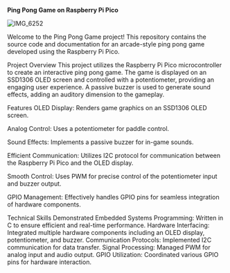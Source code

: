
**Ping Pong Game on Raspberry Pi Pico**

![IMG_6252](https://github.com/atshah29/Pico-Pong/assets/143290015/0b893655-7409-4e56-bb4e-f7381d278194)


Welcome to the Ping Pong Game project! This repository contains the source code and documentation for an arcade-style ping pong game developed using the Raspberry Pi Pico.

Project Overview
This project utilizes the Raspberry Pi Pico microcontroller to create an interactive ping pong game. The game is displayed on an SSD1306 OLED screen and controlled with a potentiometer, providing an engaging user experience. A passive buzzer is used to generate sound effects, adding an auditory dimension to the gameplay.

Features
OLED Display: Renders game graphics on an SSD1306 OLED screen.

Analog Control: Uses a potentiometer for paddle control.

Sound Effects: Implements a passive buzzer for in-game sounds.

Efficient Communication: Utilizes I2C protocol for communication between the Raspberry Pi Pico and the OLED display.

Smooth Control: Uses PWM for precise control of the potentiometer input and buzzer output.

GPIO Management: Effectively handles GPIO pins for seamless integration of hardware components.

Technical Skills Demonstrated
Embedded Systems Programming: Written in C to ensure efficient and real-time performance.
Hardware Interfacing: Integrated multiple hardware components including an OLED display, potentiometer, and buzzer.
Communication Protocols: Implemented I2C communication for data transfer.
Signal Processing: Managed PWM for analog input and audio output.
GPIO Utilization: Coordinated various GPIO pins for hardware interaction.






